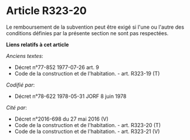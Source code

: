 # Article R323-20

Le remboursement de la subvention peut être exigé si l'une ou l'autre des conditions définies par la présente section ne sont
pas respectées.

**Liens relatifs à cet article**

_Anciens textes_:

  - Décret n°77-852 1977-07-26 art. 9
  - Code de la construction et de l'habitation. - art. R323-19 (T)

_Codifié par_:

  - Décret n°78-622 1978-05-31 JORF 8 juin 1978

_Cité par_:

  - Décret n°2016-698 du 27 mai 2016 (V)
  - Code de la construction et de l'habitation. - art. R323-20 (T)
  - Code de la construction et de l'habitation. - art. R323-21 (V)
